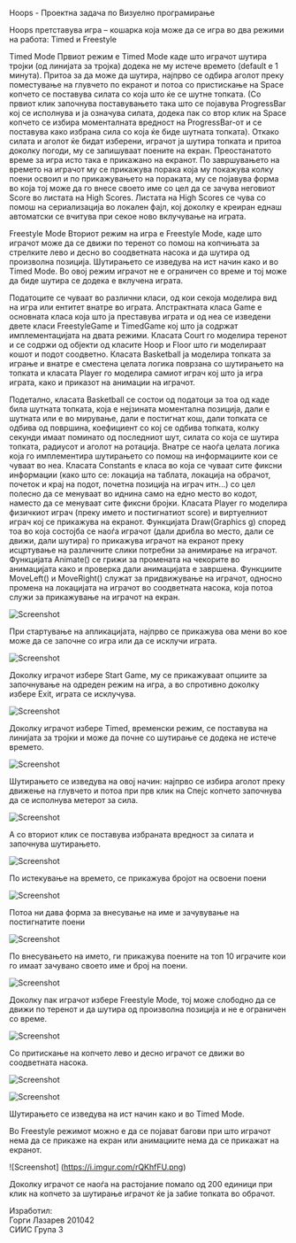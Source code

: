 Hoops   - Проектна задача по Визуелно програмирање 

Hoops претставува игра – кошарка која може да се игра во два режими на работа: Timed и Freestyle 

Timed Mode
Првиот режим е Timed Mode каде што играчот шутира тројки (од линијата за тројка) додека не му истече времето (default е 1 минута). Притоа за да може да шутира, најпрво се одбира аголот преку поместување на глувчето по екранот и потоа со пристискање на Space копчето се поставува силата со која што ќе се шутне топката. (Со првиот клик започнува поставувањето така што се појавува ProgressBar кој се исполнува и ја означува силата, додека пак со втор клик на Space копчето се избира моменталната вредност на ProgressBar-от и се поставува како избрана сила со која ќе биде шутната топката). Откако силата и аголот ќе бидат изберени, играчот ја шутира топката и притоа доколку погоди, му се запишуваат поените на екран. Преостанатото време за игра исто така е прикажано на екранот. По завршувањето на времето на играчот му се прикажува порака која му покажува колку поени освоил и по прикажувањето на пораката, му се појавува форма во која тој може да го внесе своето име со цел да се зачува неговиот Score во листата на High Scores. Листата на High Scores се чува со помош на сериализација во локален фајл, кој доколку е креиран еднаш автоматски се вчитува при секое ново вклучување на играта.

Freestyle Mode
Вториот режим на игра е Freestyle Mode, каде што играчот може да се движи по теренот со помош на копчињата за стрелките лево и десно во соодветната насока и да шутира од произволна позиција. Шутирањето се изведува на ист начин како и во Timed Mode. Во овој режим играчот не е ограничен со време и тој може да биде шутира се додека е вклучена играта.

Податоците се чуваат во различни класи, од кои секоја моделира вид на игра или ентитет внатре во играта. Апстрактната класа Game е основната класа која што ја преставува играта и од неа се изведени двете класи FreestyleGame и TimedGame кој што ја содржат имплементацијата на двата режими. Класата Court го моделира теренот и се содржи од објекти од класите Hoop и Floor што ги моделираат кошот и подот соодветно. Класата Basketball ја моделира топката за играње и внатре е сместена целата логика поврзана со шутирањето на топката и класата Player го моделира самиот играч кој што ја игра играта, како и приказот на анимации на играчот.

Подетално, класата Basketball се состои од податоци за тоа од каде била шутната топката, која е нејзината моментална позиција, дали е шутната или е во мирување, дали е постигнат кош, дали топката се одбива од површина, коефициент со кој се одбива топката, колку секунди имаат поминато од последниот шут, силата со која се шутира топката, радиусот и аголот на ротација.
Внатре се наоѓа целата логика која го имплементира шутирањето со помош на информациите кои се чуваат во неа.
Класата Constants е класа во која се чуваат сите фиксни информации (како што се: локација на таблата, локација на обрачот, почеток и крај на подот, почетна позиција на играч итн...) со цел полесно да се менуваат во иднина само на едно место во кодот, наместо да се менуваат сите фиксни бројки.
Класата Player го моделира физичкиот играч (преку името и постигнатиот score) и виртуелниот играч кој се прикажува на екранот.
Функцијата Draw(Graphics g) според тоа во која состојба се наоѓа играчот (дали дрибла во место, дали се движи, дали шутира) го прикажува играчот на екранот преку исцртување на различните слики потребни за анимирање на играчот.
Функцијата Animate() се грижи за промената на чекорите во анимацијата како и проверка дали анимацијата е завршена.
Функциите MoveLeft() и MoveRight() служат за придвижување на играчот, односно промена на локацијата на играчот во соодветната насока, која потоа служи за прикажување на играчот на екран.

![Screenshot](https://i.imgur.com/EEt0m3X.png)

При стартување на апликацијата, најпрво се прикажува ова мени во кое може да се започне со игра или да се исклучи играта.
 
![Screenshot](https://i.imgur.com/sPLWrt9.png)
 
Доколку играчот избере Start Game, му се прикажуваат опциите за започнување на одреден режим на игра, а во спротивно доколку избере Exit, играта се исклучува.
 
![Screenshot](https://i.imgur.com/QczbBdo.png)

Доколку играчот избере Timed, временски режим, се поставува на линијата за тројки и може да почне со шутирање се додека не истече времето.
 
![Screenshot](https://i.imgur.com/OViqntf.png)

Шутирањето се изведува на овој начин: најпрво се избира аголот преку движење на глувчето и потоа при прв клик на Спејс копчето започнува да се исполнува метерот за сила.

![Screenshot](https://i.imgur.com/AibfWwy.png)

А со вториот клик се поставува избраната вредност за силата и започнува шутирањето.

 ![Screenshot](https://i.imgur.com/4LNxuWG.png)

По истекување на времето, се прикажува бројот на освоени поени

 ![Screenshot](https://i.imgur.com/k7p8zdp.png)
 
 Потоа ни дава форма за внесување на име и зачувување на постигнатите поени
 
  ![Screenshot](https://i.imgur.com/gRXo1A7.png)
 
 По внесувањето на името, ги прикажува поените на топ 10 играчите кои го имаат зачувано своето име и број на поени.
 
   ![Screenshot](https://i.imgur.com/DtrI75j.png)
 
Доколку пак играчот избере Freestyle Mode, тој може слободно да се движи по теренот и да шутира од произволна позиција и не е ограничен со време.

![Screenshot](https://i.imgur.com/iBm3jVK.png)
 
Со притискање на копчето лево и десно играчот се движи во соодветната насока.

 ![Screenshot](https://i.imgur.com/tJ5lY9N.png)

 
  ![Screenshot](https://i.imgur.com/vneH5GI.png)
 
Шутирањето се изведува на ист начин како и во Timed Mode.
 
Во Freestyle режимот можно е да се појават багови при што играчот нема да се прикаже на екран или анимациите нема да се прикажат на екранот.


![Screenshot] (https://i.imgur.com/rQKhfFU.png)

Доколку играчот се наоѓа на растојание помало од 200 единици при клик на копчето за шутирање играчот ќе ја забие топката во обрачот.

Изработил:<br />
Горги Лазарев 201042 <br />
СИИС Група 3



